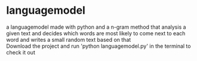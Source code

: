# languagemodel
a languagemodel made with python and a n-gram method that analysis a given text and decides which words are most likely to come next to each word and writes a small random text based on that
<br>
Download the project and run 'python languagemodel.py' in the terminal to check it out
